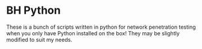 # BH Python

These is a bunch of scripts written in python for network penetration testing when you only have Python installed on the box! They may be slightly modified to suit my needs.
